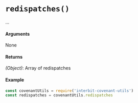 # `redispatches()`

...

#### Arguments

None


#### Returns

*(Object)*: Array of redispatches


#### Example

```js
const covenantUtils = require('interbit-covenant-utils')
const redispatches = covenantUtils.redispatches
```
